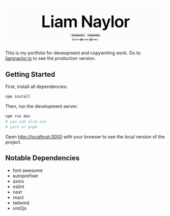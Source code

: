 ![Liam Naylor portfolio site header](/public/portfolio-banner.jpg "Portfolio banner")

This is my portfolio for deveopment and copywriting work. Go to [liamnaylor.io](https://www.liamnaylor.io) to see the production version.

## Getting Started

First, install all dependencies:

```bash
npm install
```

Then, run the development server:

```bash
npm run dev
# you can also use 
# yarn or pnpm
```

Open [http://localhost:3000](http://localhost:3000) with your browser to see the local version of the project.

## Notable Dependencies
- font awesome
- autoprefixer
- axios
- eslint
- next
- react
- tailwind
- xml2js
